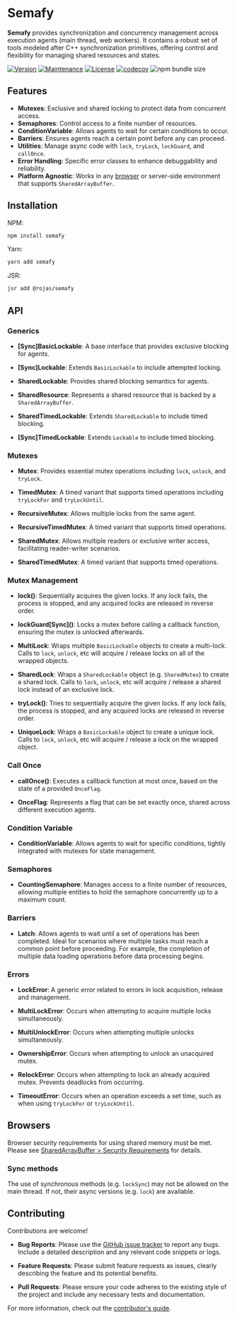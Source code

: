 # Semafy

**Semafy** provides synchronization and concurrency management across execution agents (main thread, web workers). It contains a robust set of tools modeled after C++ synchronization primitives, offering control and flexibility for managing shared resources and states.

[![Version](https://img.shields.io/npm/v/semafy.svg)](https://www.npmjs.com/package/semafy)
[![Maintenance](https://img.shields.io/maintenance/yes/2024.svg)](https://github.com/havelessbemore/semafy/graphs/commit-activity)
[![License](https://img.shields.io/github/license/havelessbemore/semafy.svg)](https://github.com/havelessbemore/semafy/blob/master/LICENSE)
[![codecov](https://codecov.io/gh/havelessbemore/semafy/graph/badge.svg?token=F362G7C9U0)](https://codecov.io/gh/havelessbemore/semafy)
![npm bundle size](https://img.shields.io/bundlephobia/minzip/semafy)

## Features

- **Mutexes**: Exclusive and shared locking to protect data from concurrent access.
- **Semaphores**: Control access to a finite number of resources.
- **ConditionVariable**: Allows agents to wait for certain conditions to occur.
- **Barriers**: Ensures agents reach a certain point before any can proceed.
- **Utilities**: Manage async code with `lock`, `tryLock`, `lockGuard`, and `callOnce`.
- **Error Handling**: Specific error classes to enhance debuggability and reliability.
- **Platform Agnostic**: Works in any [browser](#browser-usage) or server-side environment that supports `SharedArrayBuffer`.

## Installation

NPM:

```bash
npm install semafy
```

Yarn:

```bash
yarn add semafy
```

JSR:

```bash
jsr add @rojas/semafy
```

## API

### Generics

- **[Sync]BasicLockable**: A base interface that provides exclusive blocking for agents.

- **[Sync]Lockable**: Extends `BasicLockable` to include attempted locking.

- **SharedLockable**: Provides shared blocking semantics for agents.

- **SharedResource**: Represents a shared resource that is backed by a `SharedArrayBuffer`.

- **SharedTimedLockable**: Extends `SharedLockable` to include timed blocking.

- **[Sync]TimedLockable**: Extends `Lockable` to include timed blocking.

### Mutexes

- **Mutex**: Provides essential mutex operations including `lock`, `unlock`, and `tryLock`.

- **TimedMutex**: A timed variant that supports timed operations including `tryLockFor` and `tryLockUntil`.

- **RecursiveMutex**: Allows multiple locks from the same agent.

- **RecursiveTimedMutex**: A timed variant that supports timed operations.

- **SharedMutex**: Allows multiple readers or exclusive writer access, facilitating reader-writer scenarios.

- **SharedTimedMutex**: A timed variant that supports timed operations.

### Mutex Management

- **lock()**: Sequentially acquires the given locks. If any lock fails, the process is stopped, and any acquired locks are released in reverse order.

- **lockGuard\[Sync\]()**: Locks a mutex before calling a callback function, ensuring the mutex is unlocked afterwards.

- **MultiLock**: Wraps multiple `BasicLockable` objects to create a multi-lock. Calls to `lock`, `unlock`, etc will acquire / release locks on all of the wrapped objects.

- **SharedLock**: Wraps a `SharedLockable` object (e.g. `SharedMutex`) to create a shared lock. Calls to `lock`, `unlock`, etc will acquire / release a shared lock instead of an exclusive lock.

- **tryLock()**: Tries to sequentially acquire the given locks. If any lock fails, the process is stopped, and any acquired locks are released in reverse order.

- **UniqueLock**: Wraps a `BasicLockable` object to create a unique lock. Calls to `lock`, `unlock`, etc will acquire / release a lock on the wrapped object.

### Call Once

- **callOnce()**: Executes a callback function at most once, based on the state of a provided `OnceFlag`.

- **OnceFlag**: Represents a flag that can be set exactly once, shared across different execution agents.

### Condition Variable

- **ConditionVariable**: Allows agents to wait for specific conditions, tightly integrated with mutexes for state management.

### Semaphores

- **CountingSemaphore**: Manages access to a finite number of resources, allowing multiple entities to hold the semaphore concurrently up to a maximum count.

### Barriers

- **Latch**: Allows agents to wait until a set of operations has been completed. Ideal for scenarios where multiple tasks must reach a common point before proceeding. For example, the completion of multiple data loading operations before data processing begins.

### Errors

- **LockError**: A generic error related to errors in lock acquisition, release and management.

- **MultiLockError**: Occurs when attempting to acquire multiple locks simultaneously.

- **MultiUnlockError**: Occurs when attempting multiple unlocks simultaneously.

- **OwnershipError**: Occurs when attempting to unlock an unacquired mutex.

- **RelockError**: Occurs when attempting to lock an already acquired mutex. Prevents deadlocks from occurring.

- **TimeoutError**: Occurs when an operation exceeds a set time, such as when using `tryLockFor` or `tryLockUntil`.

## Browsers

Browser security requirements for using shared memory must be met. Please see [SharedArrayBuffer > Security Requirements](https://developer.mozilla.org/en-US/docs/Web/JavaScript/Reference/Global_Objects/SharedArrayBuffer#security_requirements) for details.

### Sync methods

The use of synchronous methods (e.g. `lockSync`) may not be allowed on the main thread. If not, their async versions (e.g. `lock`) are available.

## Contributing

Contributions are welcome!

- **Bug Reports**: Please use the [GitHub issue tracker](https://github.com/havelessbemore/semafy/issues) to report any bugs. Include a detailed description and any relevant code snippets or logs.

- **Feature Requests**: Please submit feature requests as issues, clearly describing the feature and its potential benefits.

- **Pull Requests**: Please ensure your code adheres to the existing style of the project and include any necessary tests and documentation.

For more information, check out the [contributor's guide](https://github.com/havelessbemore/semafy/CONTRIBUTING.md).
